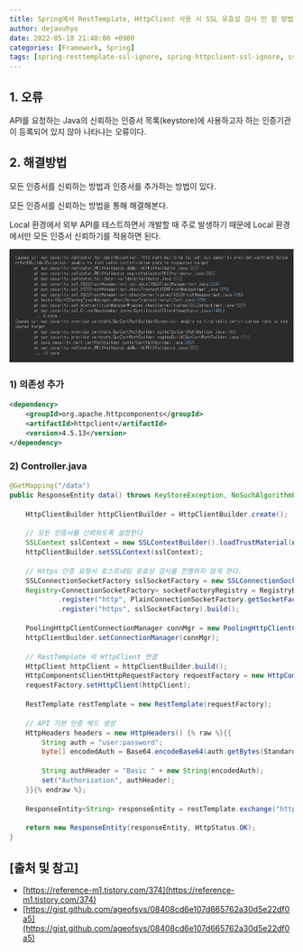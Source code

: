 ```yaml
---
title: Spring에서 RestTemplate, HttpClient 사용 시 SSL 유효성 검사 안 함 방법
author: dejavuhyo
date: 2022-05-18 21:40:00 +0900
categories: [Framework, Spring]
tags: [spring-resttemplate-ssl-ignore, spring-httpclient-ssl-ignore, ssl-ignore, resttemplate-ssl-ignore, httpclient-ssl-ignore, ssl-유효성-검사-무시, 유효성-검사-무시]
---
```


## 1. 오류
API를 요청하는 Java의 신뢰하는 인증서 목록(keystore)에 사용하고자 하는 인증기관이 등록되어 있지 않아 나타나는 오류이다.

## 2. 해결방법
모든 인증서를 신뢰하는 방법과 인증서를 추가하는 방법이 있다.

모든 인증서를 신뢰하는 방법을 통해 해결해본다.

Local 환경에서 외부 API를 테스트하면서 개발할 때 주로 발생하기 때문에 Local 환경에서만 모든 인증서 신뢰하기를 적용하면 된다.

![error](/assets/img/2022-05-18-java-spring-resttemplate-ssl-ignore/error.png)

### 1) 의존성 추가

```xml
<dependency>
    <groupId>org.apache.httpcomponents</groupId>
    <artifactId>httpclient</artifactId>
    <version>4.5.13</version>
</dependency>
```

### 2) Controller.java

```java
@GetMapping("/data")
public ResponseEntity data() throws KeyStoreException, NoSuchAlgorithmException, KeyManagementException {

    HttpClientBuilder httpClientBuilder = HttpClientBuilder.create();

    // 모든 인증서를 신뢰하도록 설정한다
    SSLContext sslContext = new SSLContextBuilder().loadTrustMaterial(null, (X509Certificate[] chain, String authType) -> true).build();
    httpClientBuilder.setSSLContext(sslContext);

    // Https 인증 요청시 호스트네임 유효성 검사를 진행하지 않게 한다.
    SSLConnectionSocketFactory sslSocketFactory = new SSLConnectionSocketFactory(sslContext, NoopHostnameVerifier.INSTANCE);
    Registry<ConnectionSocketFactory> socketFactoryRegistry = RegistryBuilder.<ConnectionSocketFactory>create()
            .register("http", PlainConnectionSocketFactory.getSocketFactory())
            .register("https", sslSocketFactory).build();

    PoolingHttpClientConnectionManager connMgr = new PoolingHttpClientConnectionManager(socketFactoryRegistry);
    httpClientBuilder.setConnectionManager(connMgr);

    // RestTemplate 와 HttpClient 연결
    HttpClient httpClient = httpClientBuilder.build();
    HttpComponentsClientHttpRequestFactory requestFactory = new HttpComponentsClientHttpRequestFactory();
    requestFactory.setHttpClient(httpClient);

    RestTemplate restTemplate = new RestTemplate(requestFactory);

    // API 기본 인증 헤드 생성
    HttpHeaders headers = new HttpHeaders() {% raw %}{{
        String auth = "user:password";
        byte[] encodedAuth = Base64.encodeBase64(auth.getBytes(StandardCharsets.US_ASCII));

        String authHeader = "Basic " + new String(encodedAuth);
        set("Authorization", authHeader);
    }}{% endraw %};

    ResponseEntity<String> responseEntity = restTemplate.exchange("https://192.168.0.1:8080/data", HttpMethod.GET, new HttpEntity<>(headers), String.class);

    return new ResponseEntity(responseEntity, HttpStatus.OK);
}
```

## [출처 및 참고]
* [https://reference-m1.tistory.com/374](https://reference-m1.tistory.com/374)
* [https://gist.github.com/ageofsys/08408cd6e107d665762a30d5e22df0a5](https://gist.github.com/ageofsys/08408cd6e107d665762a30d5e22df0a5)
